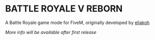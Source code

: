 # BATTLE ROYALE V REBORN
A Battle Royale game mode for FiveM, originally developed by [eliakoh](https://github.com/eliakoh)

_More info will be available after first release_
